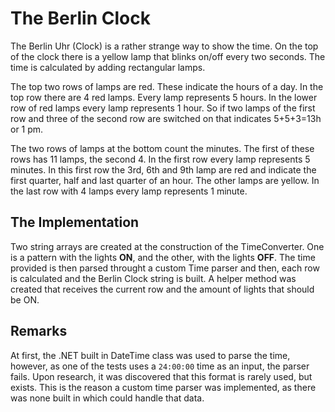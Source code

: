 # The Berlin Clock

The Berlin Uhr (Clock) is a rather strange way to show the time. On the top of the clock there is a yellow lamp that
blinks on/off every two seconds. The time is calculated by adding rectangular lamps.
 
The top two rows of lamps are red. These indicate the hours of a day. In the top row there are 4 red lamps. Every lamp
represents 5 hours. In the lower row of red lamps every lamp represents 1 hour. So if two lamps of the first row and
three of the second row are switched on that indicates 5+5+3=13h or 1 pm.
 
The two rows of lamps at the bottom count the minutes. The first of these rows has 11 lamps, the second 4. In the
first row every lamp represents 5 minutes. In this first row the 3rd, 6th and 9th lamp are red and indicate the first
quarter, half and last quarter of an hour. The other lamps are yellow. In the last row with 4 lamps every lamp
represents 1 minute.

## The Implementation
Two string arrays are created at the construction of the TimeConverter. One is a pattern with the lights **ON**, and the other, with the lights **OFF**. The time provided is then parsed throught a custom Time parser and then, each row is calculated and the Berlin Clock string is built. A helper method was created that receives the current row and the amount of lights that should be ON.

## Remarks
At first, the .NET built in DateTime class was used to parse the time, however, as one of the tests uses a `24:00:00` time as an input, the parser fails. Upon research, it was discovered that this format is rarely used, but exists. This is the reason a custom time parser was implemented, as there was none built in which could handle that data.
